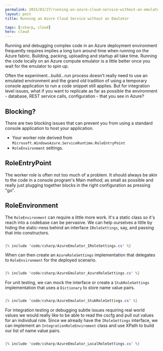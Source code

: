 ```yaml
---
permalink: 2015/03/27/running-an-azure-cloud-service-without-an-emulator/
layout: post
title: Running an Azure Cloud Service without an Emulator

tags: [csharp, cloud]
hero: cloud
---
```


Running and debugging complex code in an Azure deployment environment frequently
requires implies a long turn around time when running on the Azure fabric. Building,
packing, uploading and startup all take time. Running the code locally on
an Azure compute emulator is a little better once you wait for the emulator to
spin up.

Often the experiment...build...run process doesn't really need to
use an emulated environment and the grand old tradition of using a temporary
console application to run a code snippet still applies. But for integration
level issues, what if you want to replicate as far as possible the
environment - database, REST service calls, configuration - that you see in
Azure?

## Blocking?

There are two blocking issues that can prevent you from using a standard console
application to host your application.

- Your worker role derived from `Microsoft.WindowsAzure.ServiceRuntime.RoleEntryPoint`
- `RoleEnvironment` settings.

## RoleEntryPoint

The worker role is often not too much of a problem. It should always be akin to
the code in a console program's Main method; as small as possible and really
just plugging together blocks in the right configuration as pressing "go".

## RoleEnvironment

The `RoleEnvironment` can require a little more work. It's a static class so
it's reach into a codebase can be pervasive. We can help ourselves a little by
hiding the static-ness behind an interface `IRoleSettings`, say, and passing that
into constructors.

```csharp

{% include 'code/csharp/AzureEmulator_IRoleSettings.cs' %}

```

When can then create an `AzureRoleSettings` implementation that delegates to
`RoleEnvironment` for the deployed scenario.

```csharp

{% include 'code/csharp/AzureEmulator_AzureRoleSettings.cs' %}

```

For unit testing, we can mock the interface or create a `StubRoleSettings` implementation
that uses a `Dictionary` to store name value pairs.

```csharp

{% include 'code/csharp/AzureEmulator_StubRoleSettings.cs' %}

```

For integration testing or debugging subtle issues requiring real world values
we would really like to be able to read the cscfg and pull out values for
an individual role. Since we already have the `IRoleSettings` interface, we can
implement an `IntegrationRoleEnviroment` class and use XPath to build our list of
name value pairs.

```csharp

{% include 'code/csharp/AzureEmulator_LocalRoleSettings.cs' %}

```

